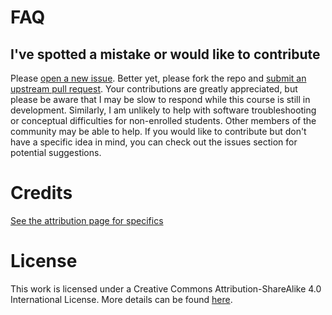 # FAQ

## I've spotted a mistake or would like to contribute

Please [open a new issue](https://help.github.com/articles/creating-an-issue/). Better yet, please fork the repo and [submit an upstream pull request](https://help.github.com/articles/creating-a-pull-request-from-a-fork/). Your contributions are greatly appreciated, but please be aware that I may be slow to respond while this course is still in development. Similarly, I am unlikely to help with software troubleshooting or conceptual difficulties for non-enrolled students. Other members of the community may be able to help. If you would like to contribute but don't have a specific idea in mind, you can check out the issues section for potential suggestions.

# Credits

[See the attribution page for specifics]( https://smasongarrison.github.io/Syllabi/front-matter.html#attribution)


# License

This work is licensed under a Creative Commons Attribution-ShareAlike 4.0 International License. More details can be found [here](https://smasongarrison.github.io/Syllabi/license.html).
